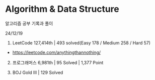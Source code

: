 # Algorithm & Data Structure

알고리즘 공부 기록과 풀이

24/12/19

1. LeetCode 127,414th | 493 solved(Easy 178 / Medium 258 / Hard 57)
- https://leetcode.com/anythingthannothing/

2. 프로그래머스 6,981th | 95 Solved | 1,377 Point

3. BOJ Gold III | 129 Solved
